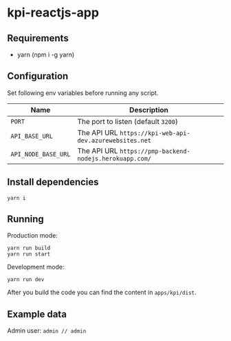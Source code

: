 # kpi-reactjs-app


## Requirements 
* yarn (npm i -g yarn)

## Configuration

Set following env variables before running any script.

| Name   | Description                         | 
| ------ | ----------------------------------- |
| `PORT` | The port to listen (default `3200`) |
| `API_BASE_URL` | The API  URL `https://kpi-web-api-dev.azurewebsites.net` |
| `API_NODE_BASE_URL` | The API  URL `https://pmp-backend-nodejs.herokuapp.com/` |


## Install dependencies
`yarn i` 

## Running
Production mode:
```
yarn run build
yarn run start
```

Development mode:
```
yarn run dev 
```
  
  
After you build the code you can find the content in `apps/kpi/dist`.  


## Example data
Admin user: `admin // admin`
